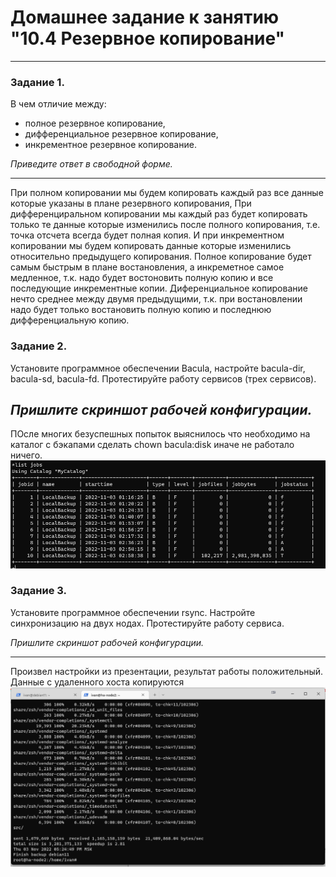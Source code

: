 # Домашнее задание к занятию "10.4 Резервное копирование"

---

### Задание 1.

В чем отличие между:

- полное резервное копирование,
- дифференциальное резервное копирование,
- инкрементное резервное копирование.

*Приведите ответ в свободной форме.*

---

При полном копировании мы будем копировать каждый раз все данные которые указаны в плане резервного копирования, При дифференциральном копировании мы каждый раз будет копировать только те данные которые изменились после полного копирования, т.е. точка отсчета всегда будет полная копия. И при инкрементном копировании мы будем копировать данные которые изменились относительно предыдущего копирования. Полное копирование будет самым быстрым в плане востановления, а инкреметное самое медленное, т.к. надо будет востоновить полную копию и все последующие инкрементные копии. Диференциальное копирование нечто среднее между двумя предыдущими, т.к. при востановлении надо будет только востановить полную копию и последнюю дифференциальную копию.


### Задание 2.

Установите программное обеспечении Bacula, настройте bacula-dir, bacula-sd,  bacula-fd. Протестируйте работу сервисов (трех сервисов).

*Пришлите скриншот рабочей конфигурации.*
---   
ПОсле многих безуспешных попыток выяснилось что необходимо на каталог с бэкапами сделать chown bacula:disk иначе не работало ничего.
![](./img/10.4.1.png)


### Задание 3.

Установите программное обеспечении rsync. Настройте синхронизацию на двух нодах. Протестируйте работу сервиса.

*Пришлите скриншот рабочей конфигурации.*

---
Произвел настройки из презентации, результат работы положительный. Данные с удаленного хоста копируются   
![](./img/10.4.2.png)


